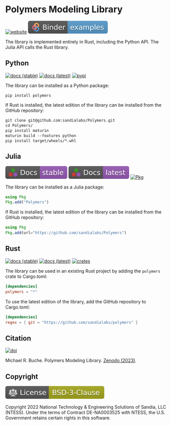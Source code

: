 # Polymers Modeling Library

[![website](https://img.shields.io/badge/GitHub-website-6e5494?logo=github)](https://sandialabs.github.io/Polymers)
[![examples](https://raw.githubusercontent.com/sandialabs/Polymers/main/pages/assets/images/binder.svg)](https://mybinder.org/v2/gh/sandialabs/Polymers/main)

The library is implemented entirely in Rust, including the Python API. The Julia API calls the Rust library.

## Python

[![docs (stable)](https://img.shields.io/badge/Docs-stable-8CA1AF?logo=readthedocs)](https://polymers.readthedocs.io/en/stable)
[![docs (latest)](https://img.shields.io/badge/Docs-latest-8CA1AF?logo=readthedocs)](https://polymers.readthedocs.io/en/latest)
[![pypi](https://img.shields.io/pypi/v/polymers?logo=pypi&logoColor=FBE072&label=PyPI&color=4B8BBE)](https://pypi.org/project/polymers)

The library can be installed as a Python package:

```shell
pip install polymers
```

If Rust is installed, the latest edition of the library can be installed from the GitHub repository:

```shell
git clone git@github.com:sandialabs/Polymers.git
cd Polymers/
pip install maturin
maturin build --features python
pip install target/wheels/*.whl
```

## Julia

[![docs (stable)](https://raw.githubusercontent.com/sandialabs/Polymers/main/pages/assets/images/julia-docs-stable.svg)](https://sandialabs.github.io/Polymers/julia/docs/stable)
[![docs (latest)](https://raw.githubusercontent.com/sandialabs/Polymers/main/pages/assets/images/julia-docs-latest.svg)](https://sandialabs.github.io/Polymers/julia/docs/latest)
[![Pkg](https://img.shields.io/github/v/release/sandialabs/Polymers?color=cb3c33&label=Pkg&logo=Julia&logoColor=cb3c33)](#)

The library can be installed as a Julia package:

```julia
using Pkg
Pkg.add("Polymers")
```

If Rust is installed, the latest edition of the library can be installed from the GitHub repository:

```julia
using Pkg
Pkg.add(url="https://github.com/sandialabs/Polymers")
```

## Rust

[![docs (stable)](https://img.shields.io/badge/Docs-stable-e57300?logo=rust&logoColor=000000)](https://docs.rs/crate/polymers)
[![docs (latest)](https://img.shields.io/badge/Docs-latest-e57300?logo=rust&logoColor=000000)](https://sandialabs.github.io/Polymers/rust/docs/latest)
[![crates](https://img.shields.io/crates/v/polymers?logo=rust&logoColor=000000&label=Crates&color=32592f)](https://crates.io/crates/polymers)

The library can be used in an existing Rust project by adding the `polymers` crate to Cargo.toml:

```toml
[dependencies]
polymers = "*"
```
To use the latest edition of the library, add the GitHub repository to Cargo.toml:

```toml
[dependencies]
regex = { git = "https://github.com/sandialabs/polymers" }
```

## Citation

[![doi](https://img.shields.io/badge/Zenodo-10.5281%2Fzenodo.7041983-blue)](https://doi.org/10.5281/zenodo.7041983)

Michael R. Buche. Polymers Modeling Library. [Zenodo (2023)](https://doi.org/10.5281/zenodo.7041983).

## Copyright

[![license](https://raw.githubusercontent.com/sandialabs/Polymers/main/pages/assets/images/bsd3c.svg)](https://github.com/sandialabs/polymers/blob/main/LICENSE)

Copyright 2022 National Technology & Engineering Solutions of Sandia, LLC (NTESS). Under the terms of Contract DE-NA0003525 with NTESS, the U.S. Government retains certain rights in this software.

